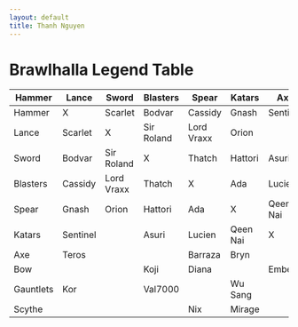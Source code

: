 ```yaml
---
layout: default
title: Thanh Nguyen
---
```

# Brawlhalla Legend Table

| Hammer | Lance | Sword | Blasters | Spear | Katars | Axe | Bow | Gauntlets |  Scythe
---|---|---|---|---|---|---|---|---|---
Hammer | X | Scarlet | Bodvar | Cassidy | Gnash | Sentinel | Teros | | Kor |
Lance | Scarlet | X | Sir Roland | Lord Vraxx | Orion | | | | |
Sword | Bodvar | Sir Roland | X | Thatch | Hattori | Asuri | | Koji | Val7000 |
Blasters | Cassidy | Lord Vraxx | Thatch | X | Ada | Lucien | Barraza | Diana | | Nix
Spear | Gnash | Orion | Hattori | Ada | X | Qeen Nai | Bryn | | Wu Sang | Mirage
Katars | Sentinel | | Asuri | Lucien | Qeen Nai | X | | Ember | |
Axe | Teros | | | Barraza | Bryn | | X | | |
Bow | | | Koji | Diana | | Ember | | X | |
Gauntlets | Kor | | Val7000 | | Wu Sang | | | | X |
Scythe | | | | Nix | Mirage | | | | | X
